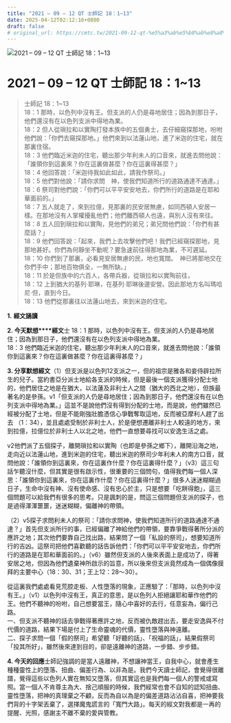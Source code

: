 ```yaml
---
title: "2021 – 09 – 12 QT 士師記 18：1~13"
date: 2025-04-12T02:12:16+0800
draft: false
# original_url: https://cmtc.tw/2021-09-12-qt-%e5%a3%ab%e5%b8%ab%e8%a8%98-18%ef%bc%9a113
---
```


![2021 – 09 – 12 QT 士師記 18：1~13](/images/qt.jpg   "2021 – 09 – 12 QT 士師記 18：1~13")

# 2021 – 09 – 12 QT 士師記 18：1~13

> 士師記 18：1~13  
> 18：1 那時，以色列中沒有王。但支派的人仍是尋地居住；因為到那日子，他們還沒有在以色列支派中得地為業。  
> 18：2 但人從瑣拉和以實陶打發本族中的五個勇士，去仔細窺探那地，吩咐他們說：「你們去窺探那地。」他們來到以法蓮山地，進了米迦的住宅，就在那裏住宿。  
> 18：3 他們臨近米迦的住宅，聽出那少年利未人的口音來，就進去問他說：「誰領你到這裏來？你在這裏做甚麼？你在這裏得甚麼？」  
> 18：4 他回答說：「米迦待我如此如此，請我作祭司。」  
> 18：5 他們對他說：「請你求問　神，使我們知道所行的道路通達不通達。」  
> 18：6 祭司對他們說：「你們可以平平安安地去，你們所行的道路是在耶和華面前的。」  
> 18：7 五人就走了，來到拉億，見那裏的民安居無慮，如同西頓人安居一樣。在那地沒有人掌權擾亂他們；他們離西頓人也遠，與別人沒有來往。  
> 18：8 五人回到瑣拉和以實陶，見他們的弟兄；弟兄問他們說：「你們有甚麼話？」  
> 18：9 他們回答說：「起來，我們上去攻擊他們吧！我們已經窺探那地，見那地甚好。你們為何靜坐不動呢？要急速前往得那地為業，不可遲延。  
> 18：10 你們到了那裏，必看見安居無慮的民，地也寬闊。　神已將那地交在你們手中；那地百物俱全，一無所缺。」  
> 18：11 於是但族中的六百人，各帶兵器，從瑣拉和以實陶前往，  
> 18：12 上到猶大的基列‧耶琳，在基列‧耶琳後邊安營。因此那地方名叫瑪哈尼‧但，直到今日。  
> 18：13 他們從那裏往以法蓮山地去，來到米迦的住宅。

**1.** **經文誦讀**

**2. 今天默想****經文**士 18：1 那時，以色列中沒有王。但支派的人仍是尋地居住；因為到那日子，他們還沒有在以色列支派中得地為業。  
18：3 他們臨近米迦的住宅，聽出那少年利未人的口音來，就進去問他說：「誰領你到這裏來？你在這裏做甚麼？你在這裏得甚麼？」

**3. 分享默想經文**（1）但支派是以色列12支派之一，但的祖宗是雅各和妾侍辟拉所生的兒子。當約書亞分派士地給各支派的時候，但是最後一個支派獲得分配士地的，他們居住之地是在猶大，以法蓮及非利士人之間（猶大的西北之地），但族最著名的是參孫。v1「但支派的人仍是尋地居住；因為到那日子，他們還沒有在以色列支派中得地為業。」這並不是說他們沒有得到分配的士地，而是說，他們雖然已經被分配了士地，但是不能剛強壯膽憑信心爭戰奪取這地，反而被亞摩利人趕了出去 （1：34），並且處處受制於非利士人，於是便想遷離非利士人較遠的地方，來到拉億，拉億位於非利士人以北之地，他們一直想要尋找可以安逸生活之處。

v2他們派了五個探子，離開瑣拉和以實陶（也即是參孫之鄉下），離開沿海之地，走向近以法蓮山地，進到米迦的住宅，聽出米迦的祭司少年利未人的南方口音，就問他說：「誰領你到這裏來，你在這裏作什麼？你在這裏得什麼？」（v3）這三句話乍聽沒什麼，但其實是很有啟示性，很重要的三個問句，值得我們每一個人深思：「誰領你到這裏來，你在這裏作什麼？你在這裏得什麼？」很多人迷迷糊糊過日子，生命中沒有神、沒有使命感、沒有忠心於主，只是想要「吃餅得飽」，這三個問題可以給我們有很多的思考。只是諷刺的是，問這三個問題但支派的探子，也是過得渾渾噩噩，迷迷糊糊，偏離神的帶領。

（2）v5探子求問利未人的祭司：「請你求問神，使我們知道所行的道路通達不通達？」首先但支派所行的事，已經偏離了神給他們的帶領，要靠爭戰得著所分派的應許之地；其次他們要靠自己找出路，結果問了一個「私設的祭司」，想要知道所行的吉凶。這祭司把他們喜歡聽的話告訴他們：「你們可以平平安安地去，你們所行的道路是在耶和華面前的。」（v6）雖然但支派的人後來表面上是成功了，得著安居之地，但因為他們遺棄神所啟示的旨意，所以後來但支派竟然成為一個偶像膜拜的主要中心（18：30、31；王上12：28～30）。

從這裏我們處處看見荒腔走板、人性墮落的現象，正應驗了：「那時，以色列中沒有王。」（v1）以色列中沒有王，真正的意思，是以色列人拒絕讓耶和華作他們的王。他們不聽神的吩咐，自己想要當王，隨心中喜好的去行，任意妄為，偏行己路。  
一、但支派不聽神的話去爭戰得著應許之地，反而被仇敵趕出去，要走安逸與不付代價的道路，結果下場是付上了生命靈魂的代價，靈性墮落與神遠離。  
二、探子求問一個「假的祭司」希望聽「好聽的話」、「祝福的話」，結果假祭司「投其所好」，雖然後來達到目的，卻是遠離神的道路，一步錯、步步錯。

**4. 今天的回應**士師記強調的是當人遠離神，不想讓神當王，自我中心，就會產生種種靈性上的墮落、扭曲、偏差行為、以非為是。我們今天讀士師記，會覺得很離譜，覺得這些以色列人實在無知又墮落，但其實這也是我們每一個人的警戒或寫照。當一個人不肯尊主為大、捨己順服的時候，我們經常也會不自知的認知扭曲、靈性墮落，把神的真理棄之不顧，反而為自以為是的偏差道路沾沾自喜，把神要我們背的十字架丟棄了，選擇魔鬼謊言的「寬門大路」。每天的經文對我都是一再的提醒、光照，感謝主不離不棄的愛與管教。